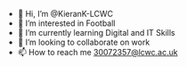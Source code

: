 - 👋 Hi, I’m @KieranK-LCWC
- 👀 I’m interested in Football
- 🌱 I’m currently learning Digital and IT Skills
- 💞️ I’m looking to collaborate on work
- 📫 How to reach me 30072357@lcwc.ac.uk
